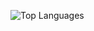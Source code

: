 ![Top Languages](https://github-readme-stats.vercel.app/api/top-langs/?username=leanderseige&layout=compact&hide_border=true)

